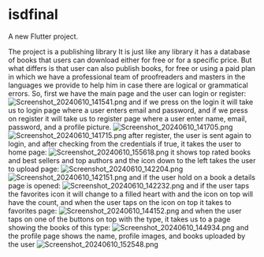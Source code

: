 # isdfinal

A new Flutter project.

The project is a publishing library
It is just like any library it has a database of books that users can download either for free or 
for a specific price.
But what differs is that user can also publish books, for free or using a paid plan in which we 
have a professional team of proofreaders and masters in the languages we provide to help him in 
case there are logical or grammatical errors.
So, first we have the main page and the user can login or register:
![Screenshot_20240610_141541.png](Screenshot_20240610_141541.png)
and if we press on the login it will take us to login page where a user enters email and password,
and if we press on register it will take us to register page where a user enter name, email,
password, and a profile picture.
![Screenshot_20240610_141705.png](Screenshot_20240610_141705.png)
![Screenshot_20240610_141715.png](Screenshot_20240610_141715.png)
after register, the user is sent again to login, and after checking from the credentials if true,
it takes the user to home page:
![Screenshot_20240610_155618.png](Screenshot_20240610_155618.png)
it shows top rated books and best sellers and top authors
and the icon down to the left takes the user to upload page:
![Screenshot_20240610_142204.png](Screenshot_20240610_142204.png)
![Screenshot_20240610_142151.png](Screenshot_20240610_142151.png)
and if the user hold on a book a details page is opened:
![Screenshot_20240610_142232.png](Screenshot_20240610_142232.png)
and if the user taps the favorites icon it will change to a filled heart with and the icon on top 
will have the count, and when the user taps on the icon on top it takes to favorites page:
![Screenshot_20240610_144152.png](Screenshot_20240610_144152.png)
and when the user taps on one of the buttons on top with the type, it takes us to a page 
showing the books of this type:
![Screenshot_20240610_144934.png](Screenshot_20240610_144934.png)
and the profile page shows the name, profile images, and books uploaded by the user
![Screenshot_20240610_152548.png](Screenshot_20240610_152548.png)
